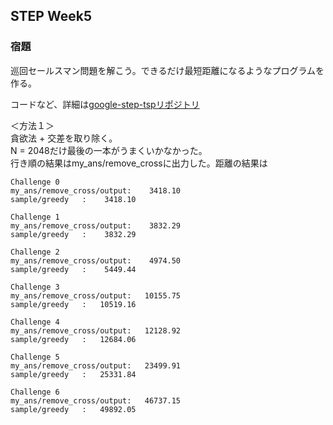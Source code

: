 ## STEP Week5

### 宿題<br>
巡回セールスマン問題を解こう。できるだけ最短距離になるようなプログラムを作る。<br>

コードなど、詳細は[google-step-tspリポジトリ](https://github.com/MiyabiTane/google-step-tsp/tree/step2020)<br>

＜方法１＞<br>
貪欲法 + 交差を取り除く。<br>
N = 2048だけ最後の一本がうまくいかなかった。<br>
行き順の結果はmy_ans/remove_crossに出力した。距離の結果は
```
Challenge 0
my_ans/remove_cross/output:    3418.10
sample/greedy   :    3418.10

Challenge 1
my_ans/remove_cross/output:    3832.29
sample/greedy   :    3832.29

Challenge 2
my_ans/remove_cross/output:    4974.50
sample/greedy   :    5449.44

Challenge 3
my_ans/remove_cross/output:   10155.75
sample/greedy   :   10519.16

Challenge 4
my_ans/remove_cross/output:   12128.92
sample/greedy   :   12684.06

Challenge 5
my_ans/remove_cross/output:   23499.91
sample/greedy   :   25331.84

Challenge 6
my_ans/remove_cross/output:   46737.15
sample/greedy   :   49892.05
```
